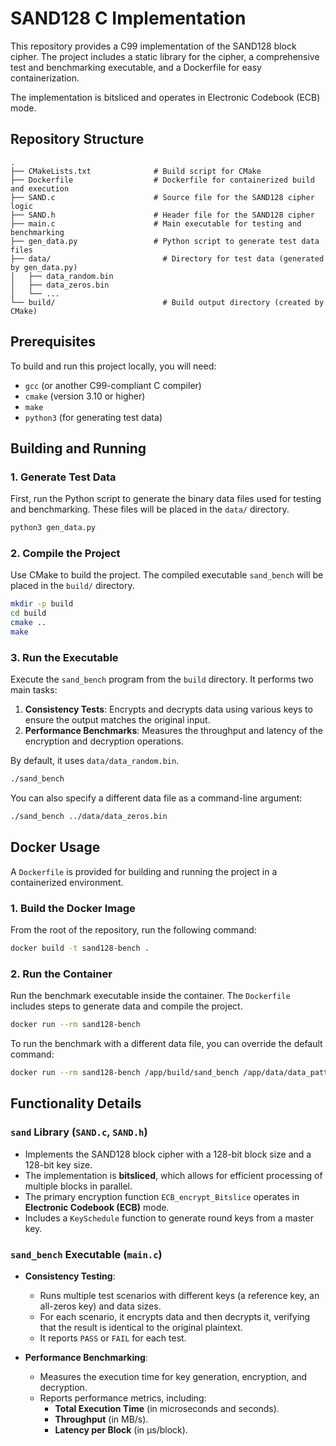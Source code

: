 # SAND128 C Implementation

This repository provides a C99 implementation of the SAND128 block cipher. The project includes a static library for the cipher, a comprehensive test and benchmarking executable, and a Dockerfile for easy containerization.

The implementation is bitsliced and operates in Electronic Codebook (ECB) mode.

## Repository Structure

```
.
├── CMakeLists.txt              # Build script for CMake
├── Dockerfile                  # Dockerfile for containerized build and execution
├── SAND.c                      # Source file for the SAND128 cipher logic
├── SAND.h                      # Header file for the SAND128 cipher
├── main.c                      # Main executable for testing and benchmarking
├── gen_data.py                 # Python script to generate test data files
├── data/                         # Directory for test data (generated by gen_data.py)
│   ├── data_random.bin
│   ├── data_zeros.bin
│   └── ...
└── build/                        # Build output directory (created by CMake)
```

## Prerequisites

To build and run this project locally, you will need:

- `gcc` (or another C99-compliant C compiler)
- `cmake` (version 3.10 or higher)
- `make`
- `python3` (for generating test data)

## Building and Running

### 1. Generate Test Data

First, run the Python script to generate the binary data files used for testing and benchmarking. These files will be placed in the `data/` directory.

```bash
python3 gen_data.py
```

### 2. Compile the Project

Use CMake to build the project. The compiled executable `sand_bench` will be placed in the `build/` directory.

```bash
mkdir -p build
cd build
cmake ..
make
```

### 3. Run the Executable

Execute the `sand_bench` program from the `build` directory. It performs two main tasks:

1. **Consistency Tests**: Encrypts and decrypts data using various keys to ensure the output matches the original input.
2. **Performance Benchmarks**: Measures the throughput and latency of the encryption and decryption operations.

By default, it uses `data/data_random.bin`.

```bash
./sand_bench
```

You can also specify a different data file as a command-line argument:

```bash
./sand_bench ../data/data_zeros.bin
```

## Docker Usage

A `Dockerfile` is provided for building and running the project in a containerized environment.

### 1. Build the Docker Image

From the root of the repository, run the following command:

```bash
docker build -t sand128-bench .
```

### 2. Run the Container

Run the benchmark executable inside the container. The `Dockerfile` includes steps to generate data and compile the project.

```bash
docker run --rm sand128-bench
```

To run the benchmark with a different data file, you can override the default command:

```bash
docker run --rm sand128-bench /app/build/sand_bench /app/data/data_pattern_aa.bin
```

## Functionality Details

### `sand` Library (`SAND.c`, `SAND.h`)

- Implements the SAND128 block cipher with a 128-bit block size and a 128-bit key size.
- The implementation is **bitsliced**, which allows for efficient processing of multiple blocks in parallel.
- The primary encryption function `ECB_encrypt_Bitslice` operates in **Electronic Codebook (ECB)** mode.
- Includes a `KeySchedule` function to generate round keys from a master key.

### `sand_bench` Executable (`main.c`)

- **Consistency Testing**:
  - Runs multiple test scenarios with different keys (a reference key, an all-zeros key) and data sizes.
  - For each scenario, it encrypts data and then decrypts it, verifying that the result is identical to the original plaintext.
  - It reports `PASS` or `FAIL` for each test.

- **Performance Benchmarking**:
  - Measures the execution time for key generation, encryption, and decryption.
  - Reports performance metrics, including:
    - **Total Execution Time** (in microseconds and seconds).
    - **Throughput** (in MB/s).
    - **Latency per Block** (in µs/block).
